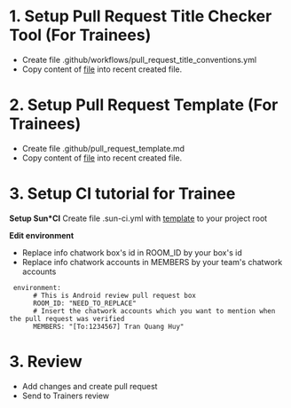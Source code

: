 # 1. Setup Pull Request Title Checker Tool (For Trainees)
- Create file .github/workflows/pull_request_title_conventions.yml 
- Copy content of [file](https://github.com/awesome-academy/setup-ci-tutorial/blob/main/.github/workflows/pull_request_title_conventions.yml) into recent created file.

# 2. Setup Pull Request Template (For Trainees)
- Create file .github/pull_request_template.md
- Copy content of [file](https://github.com/awesome-academy/setup-android-project-for-trainees/blob/main/.github/pull_request_template.md) into recent created file.

# 3. Setup CI tutorial for Trainee

**Setup Sun*CI**
Create file .sun-ci.yml with [template](https://github.com/awesome-academy/template-ci/blob/main/.sun-ci.yml) to your project root

**Edit environment**
- Replace info chatwork box's id in ROOM_ID by your box's id
- Replace info chatwork accounts in MEMBERS by your team's chatwork accounts
```
 environment:
      # This is Android review pull request box 
      ROOM_ID: "NEED_TO_REPLACE"
      # Insert the chatwork accounts which you want to mention when the pull request was verified
      MEMBERS: "[To:1234567] Tran Quang Huy"
```
# 3. Review
- Add changes and create pull request
- Send to Trainers review  
